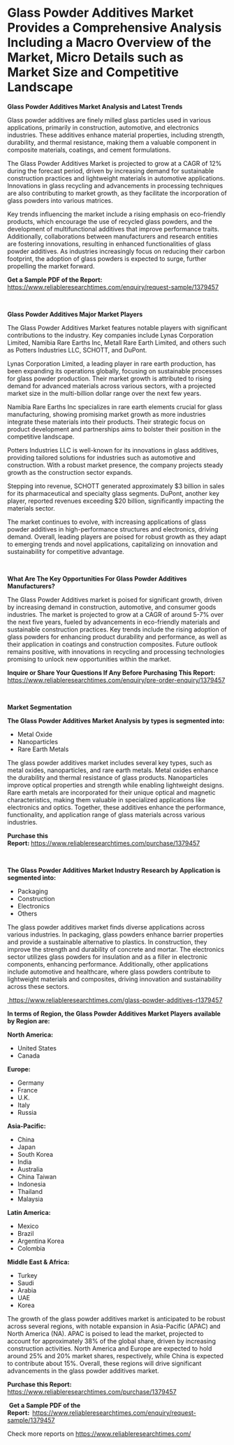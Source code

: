 <p><h1>Glass Powder Additives Market Provides a Comprehensive Analysis Including a Macro Overview of the Market, Micro Details such as Market Size and Competitive Landscape</h1></p><p><strong>Glass Powder Additives Market Analysis and Latest Trends</strong></p>
<p><p>Glass powder additives are finely milled glass particles used in various applications, primarily in construction, automotive, and electronics industries. These additives enhance material properties, including strength, durability, and thermal resistance, making them a valuable component in composite materials, coatings, and cement formulations.</p><p>The Glass Powder Additives Market is projected to grow at a CAGR of 12% during the forecast period, driven by increasing demand for sustainable construction practices and lightweight materials in automotive applications. Innovations in glass recycling and advancements in processing techniques are also contributing to market growth, as they facilitate the incorporation of glass powders into various matrices.</p><p>Key trends influencing the market include a rising emphasis on eco-friendly products, which encourage the use of recycled glass powders, and the development of multifunctional additives that improve performance traits. Additionally, collaborations between manufacturers and research entities are fostering innovations, resulting in enhanced functionalities of glass powder additives. As industries increasingly focus on reducing their carbon footprint, the adoption of glass powders is expected to surge, further propelling the market forward.</p></p>
<p><strong>Get a Sample PDF of the Report:&nbsp;</strong> <a href="https://www.reliableresearchtimes.com/enquiry/request-sample/1379457?utm_campaign=2232&utm_medium=2&utm_source=Github&utm_content=ia&utm_term=03042025&utm_id=glass-powder-additives">https://www.reliableresearchtimes.com/enquiry/request-sample/1379457</a></p>
<p>&nbsp;</p>
<p><strong>Glass Powder Additives Major Market Players</strong></p>
<p><p>The Glass Powder Additives Market features notable players with significant contributions to the industry. Key companies include Lynas Corporation Limited, Namibia Rare Earths Inc, Metall Rare Earth Limited, and others such as Potters Industries LLC, SCHOTT, and DuPont.</p><p>Lynas Corporation Limited, a leading player in rare earth production, has been expanding its operations globally, focusing on sustainable processes for glass powder production. Their market growth is attributed to rising demand for advanced materials across various sectors, with a projected market size in the multi-billion dollar range over the next few years.</p><p>Namibia Rare Earths Inc specializes in rare earth elements crucial for glass manufacturing, showing promising market growth as more industries integrate these materials into their products. Their strategic focus on product development and partnerships aims to bolster their position in the competitive landscape.</p><p>Potters Industries LLC is well-known for its innovations in glass additives, providing tailored solutions for industries such as automotive and construction. With a robust market presence, the company projects steady growth as the construction sector expands.</p><p>Stepping into revenue, SCHOTT generated approximately $3 billion in sales for its pharmaceutical and specialty glass segments. DuPont, another key player, reported revenues exceeding $20 billion, significantly impacting the materials sector.</p><p>The market continues to evolve, with increasing applications of glass powder additives in high-performance structures and electronics, driving demand. Overall, leading players are poised for robust growth as they adapt to emerging trends and novel applications, capitalizing on innovation and sustainability for competitive advantage.</p></p>
<p>&nbsp;</p>
<p><strong>What Are The Key Opportunities For Glass Powder Additives Manufacturers?</strong></p>
<p><p>The Glass Powder Additives market is poised for significant growth, driven by increasing demand in construction, automotive, and consumer goods industries. The market is projected to grow at a CAGR of around 5-7% over the next five years, fueled by advancements in eco-friendly materials and sustainable construction practices. Key trends include the rising adoption of glass powders for enhancing product durability and performance, as well as their application in coatings and construction composites. Future outlook remains positive, with innovations in recycling and processing technologies promising to unlock new opportunities within the market.</p></p>
<p><strong>Inquire or Share Your Questions If Any Before Purchasing This Report:</strong> <a href="https://www.reliableresearchtimes.com/enquiry/pre-order-enquiry/1379457?utm_campaign=2232&utm_medium=2&utm_source=Github&utm_content=ia&utm_term=03042025&utm_id=glass-powder-additives">https://www.reliableresearchtimes.com/enquiry/pre-order-enquiry/1379457</a></p>
<p>&nbsp;</p>
<p><strong>Market Segmentation</strong></p>
<p><strong>The Glass Powder Additives Market Analysis by types is segmented into:</strong></p>
<p><ul><li>Metal Oxide</li><li>Nanoparticles</li><li>Rare Earth Metals</li></ul></p>
<p><p>The glass powder additives market includes several key types, such as metal oxides, nanoparticles, and rare earth metals. Metal oxides enhance the durability and thermal resistance of glass products. Nanoparticles improve optical properties and strength while enabling lightweight designs. Rare earth metals are incorporated for their unique optical and magnetic characteristics, making them valuable in specialized applications like electronics and optics. Together, these additives enhance the performance, functionality, and application range of glass materials across various industries.</p></p>
<p><strong>Purchase this Report:&nbsp;</strong><a href="https://www.reliableresearchtimes.com/purchase/1379457?utm_campaign=2232&utm_medium=2&utm_source=Github&utm_content=ia&utm_term=03042025&utm_id=glass-powder-additives">https://www.reliableresearchtimes.com/purchase/1379457</a></p>
<p>&nbsp;</p>
<p><strong>The Glass Powder Additives Market Industry Research by Application is segmented into:</strong></p>
<p><ul><li>Packaging</li><li>Construction</li><li>Electronics</li><li>Others</li></ul></p>
<p><p>The glass powder additives market finds diverse applications across various industries. In packaging, glass powders enhance barrier properties and provide a sustainable alternative to plastics. In construction, they improve the strength and durability of concrete and mortar. The electronics sector utilizes glass powders for insulation and as a filler in electronic components, enhancing performance. Additionally, other applications include automotive and healthcare, where glass powders contribute to lightweight materials and composites, driving innovation and sustainability across these sectors.</p></p>
<p><a href="https://www.reliableresearchtimes.com/glass-powder-additives-r1379457?utm_campaign=2232&utm_medium=2&utm_source=Github&utm_content=ia&utm_term=03042025&utm_id=glass-powder-additives">&nbsp;https://www.reliableresearchtimes.com/glass-powder-additives-r1379457</a></p>
<p><strong>In terms of Region, the Glass Powder Additives Market Players available by Region are:</strong></p>
<p>
    <p> <strong> North America: </strong>
        <ul>
            <li>United States</li>
            <li>Canada</li>
        </ul>
        </p> 
    <p> <strong> Europe: </strong>
        <ul>
            <li>Germany</li>
            <li>France</li>
            <li>U.K.</li>
            <li>Italy</li>
            <li>Russia</li>
        </ul>
        </p> 
    <p> <strong> Asia-Pacific: </strong>
        <ul>
            <li>China</li>
            <li>Japan</li>
            <li>South Korea</li>
            <li>India</li>
            <li>Australia</li>
            <li>China Taiwan</li>
            <li>Indonesia</li>
            <li>Thailand</li>
            <li>Malaysia</li>
        </ul>
        </p> 
    <p> <strong> Latin America: </strong>
        <ul>
            <li>Mexico</li>
            <li>Brazil</li>
            <li>Argentina Korea</li>
            <li>Colombia</li>
        </ul>
        </p> 
    <p> <strong> Middle East & Africa: </strong>
        <ul>
            <li>Turkey</li>
            <li>Saudi</li>
            <li>Arabia</li>
            <li>UAE</li>
            <li>Korea</li>
        </ul>
    </p>
    </p>
<p><p>The growth of the glass powder additives market is anticipated to be robust across several regions, with notable expansion in Asia-Pacific (APAC) and North America (NA). APAC is poised to lead the market, projected to account for approximately 38% of the global share, driven by increasing construction activities. North America and Europe are expected to hold around 25% and 20% market shares, respectively, while China is expected to contribute about 15%. Overall, these regions will drive significant advancements in the glass powder additives market.</p></p>
<p><strong>Purchase this Report: </strong><a href="https://www.reliableresearchtimes.com/purchase/1379457?utm_campaign=2232&utm_medium=2&utm_source=Github&utm_content=ia&utm_term=03042025&utm_id=glass-powder-additives">https://www.reliableresearchtimes.com/purchase/1379457</a></p>
<p>&nbsp;<strong>Get a Sample PDF of the Report:&nbsp;&nbsp;</strong><a href="https://www.reliableresearchtimes.com/enquiry/request-sample/1379457?utm_campaign=2232&utm_medium=2&utm_source=Github&utm_content=ia&utm_term=03042025&utm_id=glass-powder-additives">https://www.reliableresearchtimes.com/enquiry/request-sample/1379457</a></p>
<p><strong></strong></p>
<p>Check more reports on <a href="https://www.reliableresearchtimes.com/?utm_campaign=2232&utm_medium=2&utm_source=Github&utm_content=ia&utm_term=03042025&utm_id=glass-powder-additives">https://www.reliableresearchtimes.com/</a></p>